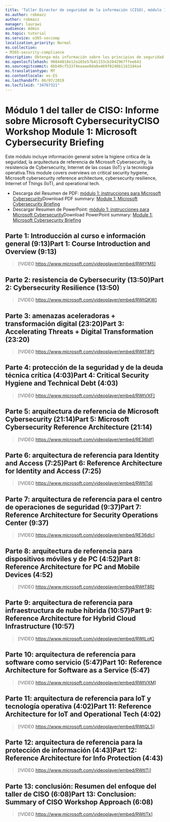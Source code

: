 ```yaml
---
title: 'Taller Director de seguridad de la información (CISO), módulo 1: Microsoft Cybersecurity briefing'
ms.author: robmazz
author: robmazz
manager: laurawi
audience: Admin
ms.topic: tutorial
ms.service: o365-seccomp
localization_priority: Normal
ms.collection:
- M365-security-compliance
description: Obtenga más información sobre los principios de seguridad y las recomendaciones para modernizar la seguridad de su organización.
ms.openlocfilehash: 90844018e12a165e57b41153cb2042967ffee641
ms.sourcegitcommit: 6bb40cf53374eaaae8da0a469f0248b1163184a4
ms.translationtype: MT
ms.contentlocale: es-ES
ms.lasthandoff: 06/07/2019
ms.locfileid: "34767321"
---
```

# <a name="ciso-workshop-module-1-microsoft-cybersecurity-briefing"></a><span data-ttu-id="06333-103">Módulo 1 del taller de CISO: Informe sobre Microsoft Cybersecurity</span><span class="sxs-lookup"><span data-stu-id="06333-103">CISO Workshop Module 1: Microsoft Cybersecurity Briefing</span></span>

<span data-ttu-id="06333-104">Este módulo incluye información general sobre la higiene crítica de la seguridad, la arquitectura de referencia de Microsoft Cybersecurity, la resistencia de Cybersecurity, Internet de las cosas (IoT) y la tecnología operativa.</span><span class="sxs-lookup"><span data-stu-id="06333-104">This module covers overviews on critical security hygiene, Microsoft cybersecurity reference architecture, cybersecurity resilience, Internet of Things (IoT), and operational tech.</span></span>

- <span data-ttu-id="06333-105">Descarga del Resumen de PDF: [módulo 1: instrucciones para Microsoft Cybersecurity](media/ciso-workshop-1-cybersecurity-briefing.pdf)</span><span class="sxs-lookup"><span data-stu-id="06333-105">Download PDF summary: [Module 1: Microsoft Cybersecurity Briefing](media/ciso-workshop-1-cybersecurity-briefing.pdf)</span></span>
- <span data-ttu-id="06333-106">Descargar Resumen de PowerPoint: [módulo 1: instrucciones para Microsoft Cybersecurity](https://docs.microsoft.com/office365/securitycompliance/media/ciso-workshop-1-cybersecurity-briefing.pptx)</span><span class="sxs-lookup"><span data-stu-id="06333-106">Download PowerPoint summary: [Module 1: Microsoft Cybersecurity Briefing](https://docs.microsoft.com/office365/securitycompliance/media/ciso-workshop-1-cybersecurity-briefing.pptx)</span></span>

## <a name="part-1-course-introduction-and-overview-913"></a><span data-ttu-id="06333-107">Parte 1: Introducción al curso e información general (9:13)</span><span class="sxs-lookup"><span data-stu-id="06333-107">Part 1: Course Introduction and Overview (9:13)</span></span>

> [!VIDEO https://www.microsoft.com/videoplayer/embed/RWtYM5]

## <a name="part-2-cybersecurity-resilience-1350"></a><span data-ttu-id="06333-108">Parte 2: resistencia de Cybersecurity (13:50)</span><span class="sxs-lookup"><span data-stu-id="06333-108">Part 2: Cybersecurity Resilience (13:50)</span></span>

> [!VIDEO https://www.microsoft.com/videoplayer/embed/RWtQKW]

## <a name="part-3-accelerating-threats--digital-transformation-2320"></a><span data-ttu-id="06333-109">Parte 3: amenazas aceleradoras + transformación digital (23:20)</span><span class="sxs-lookup"><span data-stu-id="06333-109">Part 3: Accelerating Threats + Digital Transformation (23:20)</span></span>

> [!VIDEO https://www.microsoft.com/videoplayer/embed/RWtT8P]

## <a name="part-4-critical-security-hygiene-and-technical-debt-403"></a><span data-ttu-id="06333-110">Parte 4: protección de la seguridad y de la deuda técnica crítica (4:03)</span><span class="sxs-lookup"><span data-stu-id="06333-110">Part 4: Critical Security Hygiene and Technical Debt (4:03)</span></span>

> [!VIDEO https://www.microsoft.com/videoplayer/embed/RWtVXF]

## <a name="part-5-microsoft-cybersecurity-reference-architecture-2114"></a><span data-ttu-id="06333-111">Parte 5: arquitectura de referencia de Microsoft Cybersecurity (21:14)</span><span class="sxs-lookup"><span data-stu-id="06333-111">Part 5: Microsoft Cybersecurity Reference Architecture (21:14)</span></span>

> [!VIDEO https://www.microsoft.com/videoplayer/embed/RE36ldf]

## <a name="part-6-reference-architecture-for-identity-and-access-725"></a><span data-ttu-id="06333-112">Parte 6: arquitectura de referencia para Identity and Access (7:25)</span><span class="sxs-lookup"><span data-stu-id="06333-112">Part 6: Reference Architecture for Identity and Access (7:25)</span></span>

> [!VIDEO https://www.microsoft.com/videoplayer/embed/RWtITd]

## <a name="part-7-reference-architecture-for-security-operations-center-937"></a><span data-ttu-id="06333-113">Parte 7: arquitectura de referencia para el centro de operaciones de seguridad (9:37)</span><span class="sxs-lookup"><span data-stu-id="06333-113">Part 7: Reference Architecture for Security Operations Center (9:37)</span></span>

> [!VIDEO https://www.microsoft.com/videoplayer/embed/RE36dlc]

## <a name="part-8-reference-architecture-for-pc-and-mobile-devices-452"></a><span data-ttu-id="06333-114">Parte 8: arquitectura de referencia para dispositivos móviles y de PC (4:52)</span><span class="sxs-lookup"><span data-stu-id="06333-114">Part 8: Reference Architecture for PC and Mobile Devices (4:52)</span></span>

> [!VIDEO https://www.microsoft.com/videoplayer/embed/RWtT8R]

## <a name="part-9-reference-architecture-for-hybrid-cloud-infrastructure-1057"></a><span data-ttu-id="06333-115">Parte 9: arquitectura de referencia para infraestructura de nube híbrida (10:57)</span><span class="sxs-lookup"><span data-stu-id="06333-115">Part 9: Reference Architecture for Hybrid Cloud Infrastructure (10:57)</span></span>

> [!VIDEO https://www.microsoft.com/videoplayer/embed/RWtLoK]

## <a name="part-10-reference-architecture-for-software-as-a-service-547"></a><span data-ttu-id="06333-116">Parte 10: arquitectura de referencia para software como servicio (5:47)</span><span class="sxs-lookup"><span data-stu-id="06333-116">Part 10: Reference Architecture for Software as a Service (5:47)</span></span>

> [!VIDEO https://www.microsoft.com/videoplayer/embed/RWtVXM]

## <a name="part-11-reference-architecture-for-iot-and-operational-tech-402"></a><span data-ttu-id="06333-117">Parte 11: arquitectura de referencia para IoT y tecnología operativa (4:02)</span><span class="sxs-lookup"><span data-stu-id="06333-117">Part 11: Reference Architecture for IoT and Operational Tech (4:02)</span></span>

> [!VIDEO https://www.microsoft.com/videoplayer/embed/RWtQL5]

## <a name="part-12-reference-architecture-for-info-protection-443"></a><span data-ttu-id="06333-118">Parte 12: arquitectura de referencia para la protección de información (4:43)</span><span class="sxs-lookup"><span data-stu-id="06333-118">Part 12: Reference Architecture for Info Protection (4:43)</span></span>

> [!VIDEO https://www.microsoft.com/videoplayer/embed/RWtITj]

## <a name="part-13-conclusion-summary-of-ciso-workshop-approach-608"></a><span data-ttu-id="06333-119">Parte 13: conclusión: Resumen del enfoque del taller de CISO (6:08)</span><span class="sxs-lookup"><span data-stu-id="06333-119">Part 13: Conclusion: Summary of CISO Workshop Approach (6:08)</span></span>

> [!VIDEO https://www.microsoft.com/videoplayer/embed/RWtITk]